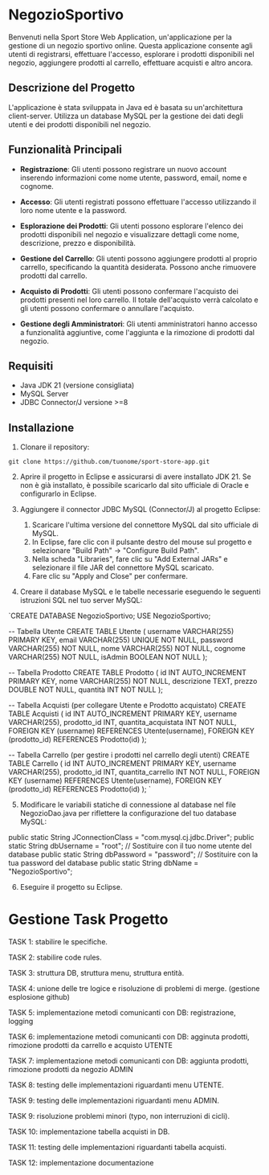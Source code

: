 # NegozioSportivo

Benvenuti nella Sport Store Web Application, un'applicazione per la gestione di un negozio sportivo online. Questa applicazione consente agli utenti di registrarsi, effettuare l'accesso, esplorare i prodotti disponibili nel negozio, aggiungere prodotti al carrello, effettuare acquisti e altro ancora.

## Descrizione del Progetto

L'applicazione è stata sviluppata in Java ed è basata su un'architettura client-server. Utilizza un database MySQL per la gestione dei dati degli utenti e dei prodotti disponibili nel negozio.

## Funzionalità Principali

- **Registrazione**: Gli utenti possono registrare un nuovo account inserendo informazioni come nome utente, password, email, nome e cognome.

- **Accesso**: Gli utenti registrati possono effettuare l'accesso utilizzando il loro nome utente e la password.

- **Esplorazione dei Prodotti**: Gli utenti possono esplorare l'elenco dei prodotti disponibili nel negozio e visualizzare dettagli come nome, descrizione, prezzo e disponibilità.

- **Gestione del Carrello**: Gli utenti possono aggiungere prodotti al proprio carrello, specificando la quantità desiderata. Possono anche rimuovere prodotti dal carrello.

- **Acquisto di Prodotti**: Gli utenti possono confermare l'acquisto dei prodotti presenti nel loro carrello. Il totale dell'acquisto verrà calcolato e gli utenti possono confermare o annullare l'acquisto.

- **Gestione degli Amministratori**: Gli utenti amministratori hanno accesso a funzionalità aggiuntive, come l'aggiunta e la rimozione di prodotti dal negozio.

## Requisiti

- Java JDK 21 (versione consigliata)
- MySQL Server
- JDBC Connector/J versione >=8

## Installazione

1. Clonare il repository:

`git clone https://github.com/tuonome/sport-store-app.git`

2. Aprire il progetto in Eclipse e assicurarsi di avere installato JDK 21. Se non è già installato, è possibile scaricarlo dal sito ufficiale di Oracle e configurarlo in Eclipse.

3. Aggiungere il connector JDBC MySQL (Connector/J) al progetto Eclipse:
   1. Scaricare l'ultima versione del connettore MySQL dal sito ufficiale di MySQL.
   2. In Eclipse, fare clic con il pulsante destro del mouse sul progetto e selezionare "Build Path" -> "Configure Build Path".
   3. Nella scheda "Libraries", fare clic su "Add External JARs" e selezionare il file JAR del connettore MySQL scaricato.
   4. Fare clic su "Apply and Close" per confermare.

4. Creare il database MySQL e le tabelle necessarie eseguendo le seguenti istruzioni SQL nel tuo server MySQL:

`CREATE DATABASE NegozioSportivo;
USE NegozioSportivo;

-- Tabella Utente
CREATE TABLE Utente (
    username VARCHAR(255) PRIMARY KEY,
    email VARCHAR(255) UNIQUE NOT NULL,
    password VARCHAR(255) NOT NULL,
    nome VARCHAR(255) NOT NULL,
    cognome VARCHAR(255) NOT NULL,
    isAdmin BOOLEAN NOT NULL
);

-- Tabella Prodotto
CREATE TABLE Prodotto (
    id INT AUTO_INCREMENT PRIMARY KEY,
    nome VARCHAR(255) NOT NULL,
    descrizione TEXT,
    prezzo DOUBLE NOT NULL,
    quantità INT NOT NULL
);

-- Tabella Acquisti (per collegare Utente e Prodotto acquistato)
CREATE TABLE Acquisti (
    id INT AUTO_INCREMENT PRIMARY KEY,
    username VARCHAR(255),
    prodotto_id INT,
    quantita_acquistata INT NOT NULL,
    FOREIGN KEY (username) REFERENCES Utente(username),
    FOREIGN KEY (prodotto_id) REFERENCES Prodotto(id)
);

-- Tabella Carrello (per gestire i prodotti nel carrello degli utenti)
CREATE TABLE Carrello (
    id INT AUTO_INCREMENT PRIMARY KEY,
    username VARCHAR(255),
    prodotto_id INT,
    quantita_carrello INT NOT NULL,
    FOREIGN KEY (username) REFERENCES Utente(username),
    FOREIGN KEY (prodotto_id) REFERENCES Prodotto(id)
); `

5. Modificare le variabili statiche di connessione al database nel file NegozioDao.java per riflettere la configurazione del tuo database MySQL:

public static String JConnectionClass = "com.mysql.cj.jdbc.Driver";
public static String dbUsername = "root"; // Sostituire con il tuo nome utente del database
public static String dbPassword = "password"; // Sostituire con la tua password del database
public static String dbName = "NegozioSportivo";

6. Eseguire il progetto su Eclipse.

# Gestione Task Progetto

TASK 1: stabilire le specifiche.

TASK 2: stabilire code rules.

TASK 3: struttura DB, struttura menu, struttura entità.

TASK 4: unione delle tre logice e risoluzione di problemi di merge. (gestione esplosione github)

TASK 5: implementazione metodi comunicanti con DB: registrazione, logging

TASK 6: implementazione metodi comunicanti con DB: agginuta prodotti, rimozione prodotti da carrello e acquisto UTENTE

TASK 7: implementazione metodi comunicanti con DB: aggiunta prodotti, rimozione prodotti da negozio ADMIN

TASK 8: testing delle implementazioni riguardanti menu UTENTE.

TASK 9: testing delle implementazioni riguardanti menu ADMIN.

TASK 9: risoluzione problemi minori (typo, non interruzioni di cicli).

TASK 10: implementazione tabella acquisti in DB.

TASK 11: testing delle implementazioni riguardanti tabella acquisti.

TASK 12: implementazione documentazione
